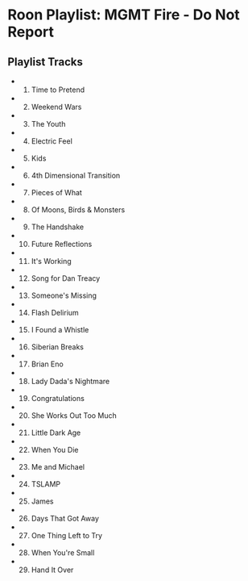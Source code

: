 # Roon Playlist: MGMT Fire - Do Not Report

## Playlist Tracks


- 1. Time to Pretend
- 2. Weekend Wars
- 3. The Youth
- 4. Electric Feel
- 5. Kids
- 6. 4th Dimensional Transition
- 7. Pieces of What
- 8. Of Moons, Birds & Monsters
- 9. The Handshake
- 10. Future Reflections
- 11. It's Working
- 12. Song for Dan Treacy
- 13. Someone's Missing
- 14. Flash Delirium
- 15. I Found a Whistle
- 16. Siberian Breaks
- 17. Brian Eno
- 18. Lady Dada's Nightmare
- 19. Congratulations
- 20. She Works Out Too Much
- 21. Little Dark Age
- 22. When You Die
- 23. Me and Michael
- 24. TSLAMP
- 25. James
- 26. Days That Got Away
- 27. One Thing Left to Try
- 28. When You're Small
- 29. Hand It Over

